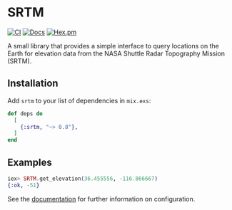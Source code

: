 # SRTM

[![CI](https://github.com/adriankumpf/srtm/actions/workflows/elixir.yml/badge.svg)](https://github.com/adriankumpf/srtm/actions/workflows/elixir.yml)
[![Docs](https://img.shields.io/badge/hex-docs-green.svg?style=flat)](https://hexdocs.pm/srtm)
[![Hex.pm](https://img.shields.io/hexpm/v/srtm?color=%23714a94)](http://hex.pm/packages/srtm)

A small library that provides a simple interface to query locations on the Earth for elevation data from the NASA Shuttle Radar Topography Mission (SRTM).

## Installation

Add `srtm` to your list of dependencies in `mix.exs`:

```elixir
def deps do
  [
    {:srtm, "~> 0.8"},
  ]
end
```

## Examples

```elixir
iex> SRTM.get_elevation(36.455556, -116.866667)
{:ok, -51}
```

See the [documentation](https://hexdocs.pm/srtm) for further information on configuration.
